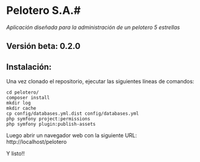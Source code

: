 # Pelotero S.A.#

*Aplicación diseñada para la administración de un pelotero 5 estrellas*

## Versión beta: 0.2.0


## Instalación:
Una vez clonado el repositorio, ejecutar las siguientes líneas de comandos:

```
cd pelotero/
composer install
mkdir log
mkdir cache
cp config/databases.yml.dist config/databases.yml
php symfony project:permissions
php symfony plugin:publish-assets
```
Luego abrir un navegador web con la siguiente URL: http://localhost/pelotero

Y listo!!
